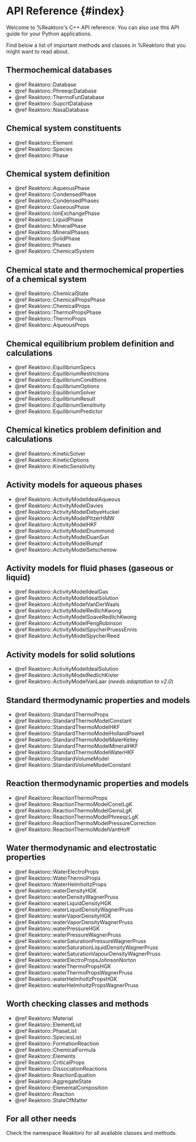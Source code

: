 # API Reference {#index}

Welcome to %Reaktoro's C++ API reference. You can also use this API guide for
your Python applications.

Find below a list of important methods and classes in %Reaktoro that you might
want to read about.

## Thermochemical databases

- @ref Reaktoro::Database
- @ref Reaktoro::PhreeqcDatabase
- @ref Reaktoro::ThermoFunDatabase
- @ref Reaktoro::SupcrtDatabase
- @ref Reaktoro::NasaDatabase

## Chemical system constituents

- @ref Reaktoro::Element
- @ref Reaktoro::Species
- @ref Reaktoro::Phase

## Chemical system definition

- @ref Reaktoro::AqueousPhase
- @ref Reaktoro::CondensedPhase
- @ref Reaktoro::CondensedPhases
- @ref Reaktoro::GaseousPhase
- @ref Reaktoro::IonExchangePhase
- @ref Reaktoro::LiquidPhase
- @ref Reaktoro::MineralPhase
- @ref Reaktoro::MineralPhases
- @ref Reaktoro::SolidPhase
- @ref Reaktoro::Phases
- @ref Reaktoro::ChemicalSystem

## Chemical state and thermochemical properties of a chemical system

- @ref Reaktoro::ChemicalState
- @ref Reaktoro::ChemicalPropsPhase
- @ref Reaktoro::ChemicalProps
- @ref Reaktoro::ThermoPropsPhase
- @ref Reaktoro::ThermoProps
- @ref Reaktoro::AqueousProps

## Chemical equilibrium problem definition and calculations

- @ref Reaktoro::EquilibriumSpecs
- @ref Reaktoro::EquilibriumRestrictions
- @ref Reaktoro::EquilibriumConditions
- @ref Reaktoro::EquilibriumOptions
- @ref Reaktoro::EquilibriumSolver
- @ref Reaktoro::EquilibriumResult
- @ref Reaktoro::EquilibriumSensitivity
- @ref Reaktoro::EquilibriumPredictor

## Chemical kinetics problem definition and calculations

- @ref Reaktoro::KineticSolver
- @ref Reaktoro::KineticOptions
- @ref Reaktoro::KineticSensitivity

## Activity models for aqueous phases

- @ref Reaktoro::ActivityModelIdealAqueous
- @ref Reaktoro::ActivityModelDavies
- @ref Reaktoro::ActivityModelDebyeHuckel
- @ref Reaktoro::ActivityModelPitzerHMW
- @ref Reaktoro::ActivityModelHKF
- @ref Reaktoro::ActivityModelDrummond
- @ref Reaktoro::ActivityModelDuanSun
- @ref Reaktoro::ActivityModelRumpf
- @ref Reaktoro::ActivityModelSetschenow

## Activity models for fluid phases (gaseous or liquid)

- @ref Reaktoro::ActivityModelIdealGas
- @ref Reaktoro::ActivityModelIdealSolution
- @ref Reaktoro::ActivityModelVanDerWaals
- @ref Reaktoro::ActivityModelRedlichKwong
- @ref Reaktoro::ActivityModelSoaveRedlichKwong
- @ref Reaktoro::ActivityModelPengRobinson
- @ref Reaktoro::ActivityModelSpycherPruessEnnis
- @ref Reaktoro::ActivityModelSpycherReed

## Activity models for solid solutions

- @ref Reaktoro::ActivityModelIdealSolution
- @ref Reaktoro::ActivityModelRedlichKister
- @ref Reaktoro::ActivityModelVanLaar (*needs adaptation to v2.0*)

## Standard thermodynamic properties and models

- @ref Reaktoro::StandardThermoProps
- @ref Reaktoro::StandardThermoModelConstant
- @ref Reaktoro::StandardThermoModelHKF
- @ref Reaktoro::StandardThermoModelHollandPowell
- @ref Reaktoro::StandardThermoModelMaierKelley
- @ref Reaktoro::StandardThermoModelMineralHKF
- @ref Reaktoro::StandardThermoModelWaterHKF
- @ref Reaktoro::StandardVolumeModel
- @ref Reaktoro::StandardVolumeModelConstant

## Reaction thermodynamic properties and models

- @ref Reaktoro::ReactionThermoProps
- @ref Reaktoro::ReactionThermoModelConstLgK
- @ref Reaktoro::ReactionThermoModelGemsLgK
- @ref Reaktoro::ReactionThermoModelPhreeqcLgK
- @ref Reaktoro::ReactionThermoModelPressureCorrection
- @ref Reaktoro::ReactionThermoModelVantHoff

## Water thermodynamic and electrostatic properties

- @ref Reaktoro::WaterElectroProps
- @ref Reaktoro::WaterThermoProps
- @ref Reaktoro::WaterHelmholtzProps
- @ref Reaktoro::waterDensityHGK
- @ref Reaktoro::waterDensityWagnerPruss
- @ref Reaktoro::waterLiquidDensityHGK
- @ref Reaktoro::waterLiquidDensityWagnerPruss
- @ref Reaktoro::waterVaporDensityHGK
- @ref Reaktoro::waterVaporDensityWagnerPruss
- @ref Reaktoro::waterPressureHGK
- @ref Reaktoro::waterPressureWagnerPruss
- @ref Reaktoro::waterSaturationPressureWagnerPruss
- @ref Reaktoro::waterSaturationLiquidDensityWagnerPruss
- @ref Reaktoro::waterSaturationVapourDensityWagnerPruss
- @ref Reaktoro::waterElectroPropsJohnsonNorton
- @ref Reaktoro::waterThermoPropsHGK
- @ref Reaktoro::waterThermoPropsWagnerPruss
- @ref Reaktoro::waterHelmholtzPropsHGK
- @ref Reaktoro::waterHelmholtzPropsWagnerPruss

## Worth checking classes and methods

- @ref Reaktoro::Material
- @ref Reaktoro::ElementList
- @ref Reaktoro::PhaseList
- @ref Reaktoro::SpeciesList
- @ref Reaktoro::FormationReaction
- @ref Reaktoro::ChemicalFormula
- @ref Reaktoro::Elements
- @ref Reaktoro::CriticalProps
- @ref Reaktoro::DissociationReactions
- @ref Reaktoro::ReactionEquation
- @ref Reaktoro::AggregateState
- @ref Reaktoro::ElementalComposition
- @ref Reaktoro::Reaction
- @ref Reaktoro::StateOfMatter

## For all other needs

Check the namespace Reaktoro for all available classes and methods.
